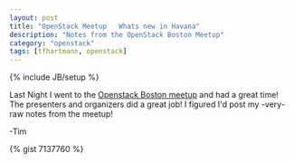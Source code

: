 ```yaml
---
layout: post
title: "OpenStack Meetup   Whats new in Havana"
description: "Notes from the OpenStack Boston Meetup"
category: "openstack"
tags: [tfhartmann, openstack]
---
```

{% include JB/setup %}

Last Night I went to the [Openstack Boston meetup](http://www.meetup.com/Openstack-Boston/events/144295382/) and had a great time! The presenters and organizers did a great job!  I figured I'd post my -very- raw notes from the meetup! 

-Tim

{% gist 7137760 %}
